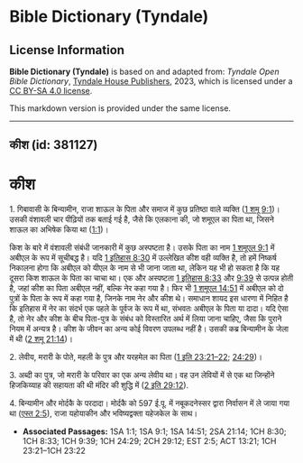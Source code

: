 # Bible Dictionary (Tyndale)

## License Information

**Bible Dictionary (Tyndale)** is based on and adapted from: _Tyndale Open Bible Dictionary_, [Tyndale House Publishers](https://tyndaleopenresources.com/), 2023, which is licensed under a [CC BY-SA 4.0 license](https://creativecommons.org/licenses/by-sa/4.0/legalcode.en).

This markdown version is provided under the same license.



--------------------------------

## कीश (id: 381127)

कीश
===

1\. गिबावासी के बिन्यामीन, राजा शाऊल के पिता और समाज में कुछ प्रतिष्ठा वाले व्यक्ति ([1 शमू 9:1](https://ref.ly/1Sam9:1))। उसकी वंशावली चार पीढ़ियों तक बताई गई है, जैसे कि एलकाना की, जो शमूएल का पिता था, जिसने शाऊल का अभिषेक किया था ([1:1](https://ref.ly/1Sam1:1))।

किश के बारे में वंशावली संबंधी जानकारी में कुछ अस्पष्टता है। उसके पिता का नाम [1 शमूएल 9:1](https://ref.ly/1Sam9:1) में अबीएल के रूप में सूचीबद्ध है। यदि [1 इतिहास 8:30](https://ref.ly/1Chr8:30) में उल्लेखित कीश वही व्यक्ति है, तो हमें निष्कर्ष निकालना होगा कि अबीएल को यीएल के नाम से भी जाना जाता था, लेकिन यह भी हो सकता है कि यह दूसरा किश शाऊल के पिता का चाचा था। एक और अस्पष्टता [1 इतिहास 8:33](https://ref.ly/1Chr8:33) और [9:39](https://ref.ly/1Chr9:39) से उत्पन्न होती है, जहां कीश का पिता अबीएल नहीं, बल्कि नेर कहा गया है। फिर भी [1 शमूएल 14:51](https://ref.ly/1Sam14:51) में अबीएल को दो पुत्रों के पिता के रूप में कहा गया है, जिनके नाम नेर और कीश थे। समाधान शायद इस धारणा में निहित है कि इतिहास में नेर का संदर्भ एक पहले के पूर्वज के रूप में था, संभवतः अबीएल के पिता या दादा। यदि ऐसा है, तो नेर और कीश के बीच पिता\-पुत्र के संबंध को विस्तारित अर्थ में लिया जाना चाहिए, जैसा कि पुराने नियम में अन्यत्र है। कीश के जीवन का अन्य कोई विवरण उपलब्ध नहीं है। उसकी कब्र बिन्यामीन के जेला में थी ([2 शमू 21:14](https://ref.ly/2Sam21:14))।

2\. लेवीय, मरारी के पोते, महली के पुत्र और यरहमेल का पिता ([1 इति 23:21–22](https://ref.ly/1Chr23:21-1Chr23:22); [24:29](https://ref.ly/1Chr24:29))।

3\. अब्दी का पुत्र, जो मरारी के परिवार का एक अन्य लेवीय था। वह उन लेवियों में से एक था जिन्होंने हिजकिय्याह की सहायता की थी मंदिर की शुद्धि में ([2 इति 29:12](https://ref.ly/2Chr29:12)).

4\. बिन्यामीन और मोर्दकै के परदादा। मोर्दकै को 597 ई.पू. में नबूकदनेस्सर द्वारा निर्वासन में ले जाया गया था ([एस्त 2:5](https://ref.ly/Esth2:5)), राजा यहोयाकीन और भविष्यद्वक्ता यहेजकेल के साथ।

* **Associated Passages:** 1SA 1:1; 1SA 9:1; 1SA 14:51; 2SA 21:14; 1CH 8:30; 1CH 8:33; 1CH 9:39; 1CH 24:29; 2CH 29:12; EST 2:5; ACT 13:21; 1CH 23:21–1CH 23:22


